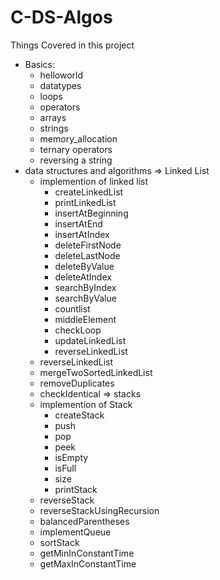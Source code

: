 # C-DS-Algos

Things Covered in this project

* Basics:
    - helloworld
    - datatypes
    - loops
    - operators
    - arrays
    - strings
    - memory_allocation
    - ternary operators
    - reversing a string
* data structures and algorithms
=> Linked List
    - implemention of linked list
        - createLinkedList
        - printLinkedList
        - insertAtBeginning
        - insertAtEnd
        - insertAtIndex
        - deleteFirstNode
        - deleteLastNode
        - deleteByValue
        - deleteAtIndex
        - searchByIndex
        - searchByValue
        - countlist
        - middleElement
        - checkLoop
        - updateLinkedList
        - reverseLinkedList
    - reverseLinkedList
    - mergeTwoSortedLinkedList
    - removeDuplicates
    - checkIdentical
=> stacks
    - implemention of Stack
        - createStack
        - push
        - pop
        - peek
        - isEmpty
        - isFull
        - size
        - printStack
    - reverseStack
    - reverseStackUsingRecursion
    - balancedParentheses
    - implementQueue
    - sortStack
    - getMinInConstantTime
    - getMaxInConstantTime
